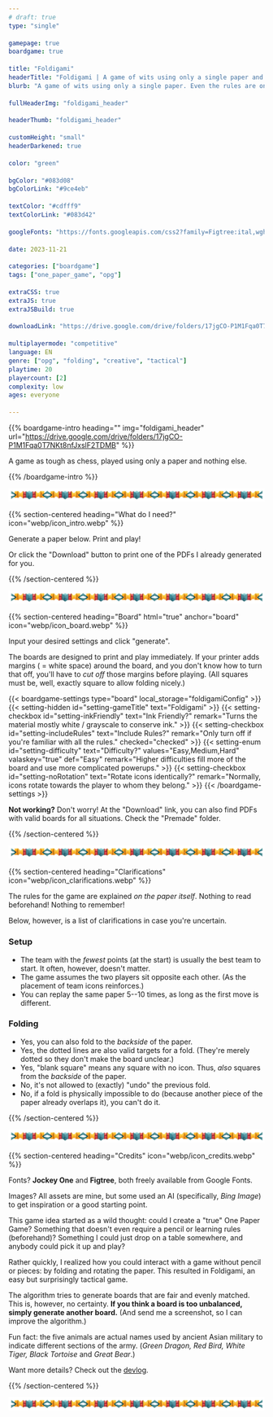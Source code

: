 ```yaml
---
# draft: true
type: "single"

gamepage: true
boardgame: true

title: "Foldigami"
headerTitle: "Foldigami | A game of wits using only a single paper and nothing else."
blurb: "A game of wits using only a single paper. Even the rules are on the paper itself, and play happens through folding and rotating."

fullHeaderImg: "foldigami_header"

headerThumb: "foldigami_header"

customHeight: "small"
headerDarkened: true

color: "green"

bgColor: "#083d08"
bgColorLink: "#9ce4eb"

textColor: "#cdfff9"
textColorLink: "#083d42"

googleFonts: "https://fonts.googleapis.com/css2?family=Figtree:ital,wght@0,400;0,900;1,400&family=Jockey+One&display=swap"

date: 2023-11-21

categories: ["boardgame"]
tags: ["one_paper_game", "opg"]

extraCSS: true
extraJS: true
extraJSBuild: true

downloadLink: "https://drive.google.com/drive/folders/17jgCO-P1M1Fqa0T7NKt8nfJxslF2TDMB"

multiplayermode: "competitive"
language: EN
genre: ["opg", "folding", "creative", "tactical"]
playtime: 20
playercount: [2]
complexity: low
ages: everyone

---
```



{{% boardgame-intro heading="" img="foldigami_header" url="https://drive.google.com/drive/folders/17jgCO-P1M1Fqa0T7NKt8nfJxslF2TDMB" %}}

A game as tough as chess, played using only a paper and nothing else.

{{% /boardgame-intro %}}

<div class="divider-image">
  <img src="webp/banner_divider.webp">
</div>

{{% section-centered heading="What do I need?" icon="webp/icon_intro.webp" %}}

Generate a paper below. Print and play!

Or click the "Download" button to print one of the PDFs I already generated for you.

{{% /section-centered %}}

<div class="divider-image">
  <img src="webp/banner_divider.webp">
</div>

{{% section-centered heading="Board" html="true" anchor="board" icon="webp/icon_board.webp" %}}

<p>Input your desired settings and click "generate".</p>

<p>The boards are designed to print and play immediately. If your printer adds margins ( = white space) around the board, and you don't know how to turn that off, you'll have to <em>cut off</em> those margins before playing. (All squares must be, well, exactly square to allow folding nicely.)</p>

  {{< boardgame-settings type="board" local_storage="foldigamiConfig" >}}
    {{< setting-hidden id="setting-gameTitle" text="Foldigami" >}}
    {{< setting-checkbox id="setting-inkFriendly" text="Ink Friendly?" remark="Turns the material mostly white / grayscale to conserve ink." >}}
    {{< setting-checkbox id="setting-includeRules" text="Include Rules?" remark="Only turn off if you're familiar with all the rules." checked="checked" >}}
    {{< setting-enum id="setting-difficulty" text="Difficulty?" values="Easy,Medium,Hard" valaskey="true" def="Easy" remark="Higher difficulties fill more of the board and use more complicated powerups." >}}
    {{< setting-checkbox id="setting-noRotation" text="Rotate icons identically?" remark="Normally, icons rotate towards the player to whom they belong." >}}
  {{< /boardgame-settings >}}

<p class="remark-under-settings"><strong>Not working?</strong> Don't worry! At the "Download" link, you can also find PDFs with valid boards for all situations. Check the "Premade" folder.</p> 

{{% /section-centered %}}

<div class="divider-image">
  <img src="webp/banner_divider.webp">
</div>

{{% section-centered heading="Clarifications" icon="webp/icon_clarifications.webp" %}}

The rules for the game are explained _on the paper itself_. Nothing to read beforehand! Nothing to remember!

Below, however, is a list of clarifications in case you're uncertain.

### Setup

* The team with the _fewest_ points (at the start) is usually the best team to start. It often, however, doesn't matter.
* The game assumes the two players sit opposite each other. (As the placement of team icons reinforces.)
* You can replay the same paper 5--10 times, as long as the first move is different.

### Folding

* Yes, you can also fold to the _backside_ of the paper.
* Yes, the dotted lines are also valid targets for a fold. (They're merely dotted so they don't make the board unclear.)
* Yes, "blank square" means any square with no icon. Thus, _also_ squares from the _backside_ of the paper.
* No, it's not allowed to (exactly) "undo" the previous fold.
* No, if a fold is physically impossible to do (because another piece of the paper already overlaps it), you can't do it.

{{% /section-centered %}}

<div class="divider-image">
  <img src="webp/banner_divider.webp">
</div>

{{% section-centered heading="Credits" icon="webp/icon_credits.webp" %}}

Fonts? **Jockey One** and **Figtree**, both freely available from Google Fonts.

Images? All assets are mine, but some used an AI (specifically, _Bing Image_) to get inspiration or a good starting point.

This game idea started as a wild thought: could I create a "true" One Paper Game? Something that doesn't even require a pencil or learning rules (beforehand)? Something I could just drop on a table somewhere, and anybody could pick it up and play?

Rather quickly, I realized how you could interact with a game without pencil or pieces: by folding and rotating the paper. This resulted in Foldigami, an easy but surprisingly tactical game. 

The algorithm tries to generate boards that are fair and evenly matched. This is, however, no certainty. **If you think a board is too unbalanced, simply generate another board.** (And send me a screenshot, so I can improve the algorithm.)

Fun fact: the five animals are actual names used by ancient Asian military to indicate different sections of the army. (_Green Dragon, Red Bird, White Tiger, Black Tortoise_ and _Great Bear_.)

Want more details? Check out the [devlog](https://pandaqi.com/blog/boardgames/foldigami).

{{% /section-centered %}}

<div class="divider-image">
  <img src="webp/banner_divider.webp">
</div>

